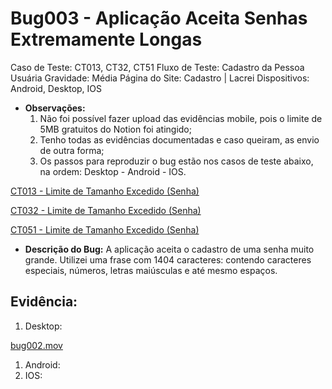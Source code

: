 # Bug003 - Aplicação Aceita Senhas Extremamente Longas

Caso de Teste: CT013, CT32, CT51
Fluxo de Teste: Cadastro da Pessoa Usuária
Gravidade: Média
Página do Site: Cadastro | Lacrei
Dispositivos: Android, Desktop, IOS

- **Observações:**
    1. Não foi possível fazer upload das evidências mobile, pois o limite de 5MB gratuitos do Notion foi atingido;
    2. Tenho todas as evidências documentadas e caso queiram, as envio de outra forma;
    3. Os passos para reproduzir o bug estão nos casos de teste abaixo, na ordem: Desktop - Android - IOS.

[CT013 - Limite de Tamanho Excedido (Senha)](../Fluxo%20da%20pessoa%20usua%CC%81ria%203b153a987f0d485c8884afdd3454156e/Cadastro%20da%20Pessoa%20Usua%CC%81ria%2070b4147e2ad244feba0ad9c05f4d9a8f/CT013%20-%20Limite%20de%20Tamanho%20Excedido%20(Senha)%20048e629309d040b1ab9e7ff46b5f79d0.md)

[CT032 - Limite de Tamanho Excedido (Senha)](../Fluxo%20da%20pessoa%20usua%CC%81ria%203b153a987f0d485c8884afdd3454156e/Cadastro%20da%20Pessoa%20Usua%CC%81ria%2070b4147e2ad244feba0ad9c05f4d9a8f/CT032%20-%20Limite%20de%20Tamanho%20Excedido%20(Senha)%20c673a2ca388c4e3bac793aa5c1593854.md)

[CT051 - Limite de Tamanho Excedido (Senha)](../Fluxo%20da%20pessoa%20usua%CC%81ria%203b153a987f0d485c8884afdd3454156e/Cadastro%20da%20Pessoa%20Usua%CC%81ria%2070b4147e2ad244feba0ad9c05f4d9a8f/CT051%20-%20Limite%20de%20Tamanho%20Excedido%20(Senha)%20df3fadac4df64c928f1bb3449dc01606.md)

- **Descrição do Bug:** A aplicação aceita o cadastro de uma senha muito grande. Utilizei uma frase com 1404 caracteres: contendo caracteres especiais, números, letras maiúsculas e até mesmo espaços.

## **Evidência:**

1. Desktop:

[bug002.mov](Bug003%20-%20Aplicac%CC%A7a%CC%83o%20Aceita%20Senhas%20Extremamente%20Lo%20049790e617ad43a7a554797754704fd6/bug002.mov)

1. Android:
2. IOS: